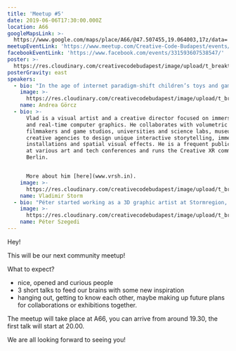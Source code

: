 ```yaml
---
title: 'Meetup #5'
date: 2019-06-06T17:30:00.000Z
location: A66
googleMapsLink: >-
  https://www.google.com/maps/place/A66/@47.507455,19.064003,17z/data=!3m1!4b1!4m5!3m4!1s0x4741dc71e8f07141:0x338531a68ac2aa0!8m2!3d47.5074514!4d19.0661917
meetupEventLink: 'https://www.meetup.com/Creative-Code-Budapest/events/qnhgzpyzjbjb/'
facebookEventLink: 'https://www.facebook.com/events/331593607538547/'
poster: >-
  https://res.cloudinary.com/creativecodebudapest/image/upload/t_breakthumbnails/v1573807326/cc5/creativecode_6_utknbl.jpg
posterGravity: east
speakers:
  - bio: "In the age of internet paradigm-shift children’s toys and games are changing as well as the toolkit of education.\r\n\nAndrea has a rare condition, called synaesthesia. It means that the production of a sense impression is relating and stimulating another sense impression in her brain. Recognising it made her learning process much more effective. This phenomenon inspired her to transition from graphic designer to a media artist and to do research on the topic of multi-sensorial learning techniques.\r\n\nShe will talk about how to implement technology in education in a good manner and how digital interfaces are effecting our cognitive-system."
    image: >-
      https://res.cloudinary.com/creativecodebudapest/image/upload/t_breakthumbnails/v1574803374/cc5/gorczandi2_tn7srj.jpg
    name: Andrea Görcz
  - bio: >-
      Vlad is a visual artist and a creative director focused on immersive media
      and real-time computer graphics. He collaborates with volumetric
      filmmakers and game studios, universities and science labs, museums and
      creative agencies to design unique interactive storytelling, immersive
      installations and spatial visual effects. He is a frequent public speaker
      at various art and tech conferences and runs the Creative XR community in
      Berlin.


      More about him [here](www.vrsh.in).
    image: >-
      https://res.cloudinary.com/creativecodebudapest/image/upload/t_breakthumbnails/v1574803373/cc5/vladstorm_hj52ac.jpg
    name: Vladimir Storm
  - bio: "Péter started working as a 3D graphic artist at Stormregion, later he helmed multiple projects as a producer and creative director, leading smaller teams. He founded two independent companies, one of these is Extropia Games. Here he developed a point’n’click adventure game titled Bela Kovacs and the Trail of Blood – the game has been played over one million times on Kongregate and Armor Games.\r\n\nHe took some time off to work as an indie developer and freelancer, he worked on prototypes for games alone and with teams, and he held a Game Jame course at the Moholy-Nagy University of Art and Design.\r\n\nNow he’s back at NeocoreGames, and he is developing a Game Boy like retro game in his free time, and started creating an art game scene in Budapest."
    image: >-
      https://res.cloudinary.com/creativecodebudapest/image/upload/t_breakthumbnails/v1574803375/cc5/szegedipeti_dxoxbs.jpg
    name: Péter Szegedi
---
```

Hey!

This will be our next community meetup!

What to expect?

* nice, opened and curious people
* 3 short talks to feed our brains with some new inspiration
* hanging out, getting to know each other, maybe making up future plans for collaborations or exhibitions together.

The meetup will take place at A66, you can arrive from around 19.30, the first talk will start at 20.00.

We are all looking forward to seeing you!
